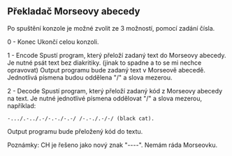 Překladač Morseovy abecedy
-----------------------------------

Po spuštění konzole je možné zvolit ze 3 možností, pomocí zadání čísla.

0 - Konec
  Ukončí celou konzoli.

1 - Encode
  Spustí program, který přeloží zadaný text do Morseovy abecedy. Je nutné psát text bez diakritiky. (jinak to spadne a to se mi nechce opravovat)
  Output programu bude zadaný text v Morseově abecedě. Jednotlivá písmena budou oddělena "/" a slova mezerou.

2 - Decode
  Spustí program, který přeloží zadaný kód z Morseovy abecedy na text. 
  Je nutné jednotlivé písmena oddělovat "/" a slova mezerou, například: 
  
    -.../.-../.-/-.-./-.-/ /-.-./.-/-/ (black cat).
  Output programu bude přeložený kód do textu.
  
  Poznámky:
    CH je řešeno jako nový znak "----".
    Nemám ráda Morseovku.
